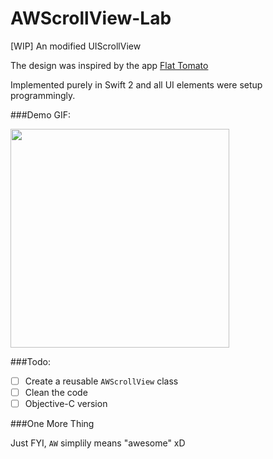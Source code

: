 # AWScrollView-Lab
[WIP] An modified UIScrollView 

The design was inspired by the app [Flat Tomato](https://itunes.apple.com/us/app/flat-tomato-time-management/id719462746?mt=8)

Implemented purely in Swift 2 and all UI elements were setup programmingly.

###Demo GIF:

<img src="https://github.com/hkalexling/AWScrollView-Lab/blob/master/AWScrollView.gif" width="350">

###Todo:

- [ ] Create a reusable `AWScrollView` class
- [ ] Clean the code
- [ ] Objective-C version

###One More Thing

Just FYI, `AW` simplily means "awesome" xD


